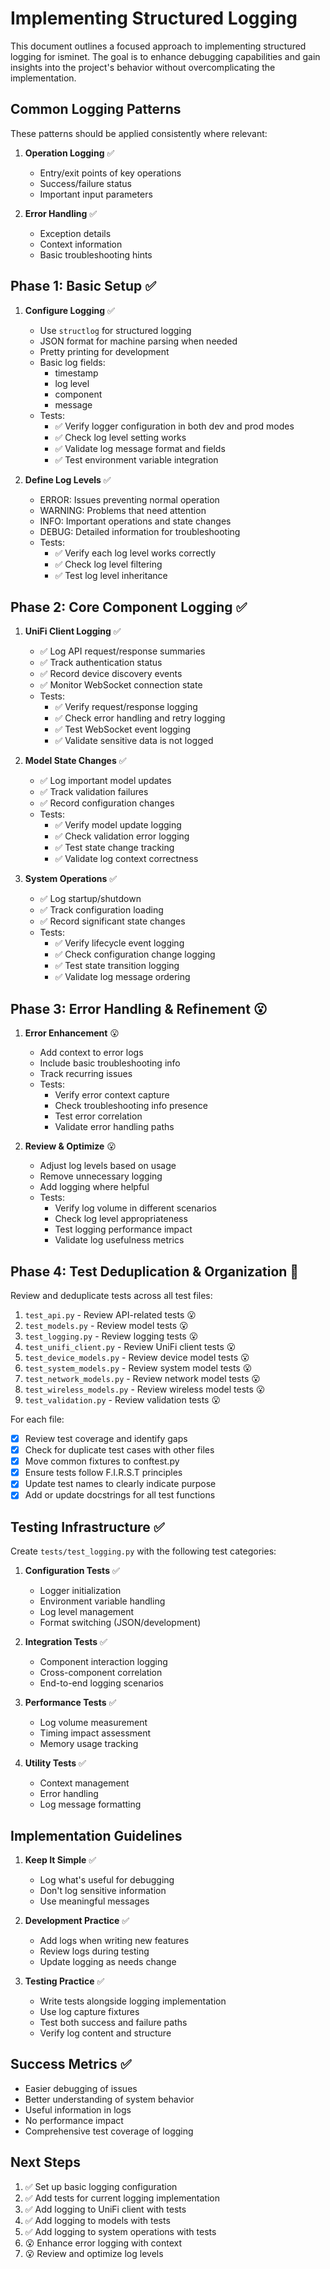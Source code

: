 # Implementing Structured Logging

This document outlines a focused approach to implementing structured logging for isminet. The goal is to enhance debugging capabilities and gain insights into the project's behavior without overcomplicating the implementation.

## Common Logging Patterns
These patterns should be applied consistently where relevant:

1. **Operation Logging** ✅
   - Entry/exit points of key operations
   - Success/failure status
   - Important input parameters

2. **Error Handling** ✅
   - Exception details
   - Context information
   - Basic troubleshooting hints

## Phase 1: Basic Setup ✅

1. **Configure Logging** ✅
   - Use `structlog` for structured logging
   - JSON format for machine parsing when needed
   - Pretty printing for development
   - Basic log fields:
     - timestamp
     - log level
     - component
     - message
   - Tests:
     - ✅ Verify logger configuration in both dev and prod modes
     - ✅ Check log level setting works
     - ✅ Validate log message format and fields
     - ✅ Test environment variable integration

2. **Define Log Levels** ✅
   - ERROR: Issues preventing normal operation
   - WARNING: Problems that need attention
   - INFO: Important operations and state changes
   - DEBUG: Detailed information for troubleshooting
   - Tests:
     - ✅ Verify each log level works correctly
     - ✅ Check log level filtering
     - ✅ Test log level inheritance

## Phase 2: Core Component Logging ✅

1. **UniFi Client Logging** ✅
   - ✅ Log API request/response summaries
   - ✅ Track authentication status
   - ✅ Record device discovery events
   - ✅ Monitor WebSocket connection state
   - Tests:
     - ✅ Verify request/response logging
     - ✅ Check error handling and retry logging
     - ✅ Test WebSocket event logging
     - ✅ Validate sensitive data is not logged

2. **Model State Changes** ✅
   - ✅ Log important model updates
   - ✅ Track validation failures
   - ✅ Record configuration changes
   - Tests:
     - ✅ Verify model update logging
     - ✅ Check validation error logging
     - ✅ Test state change tracking
     - ✅ Validate log context correctness

3. **System Operations** ✅
   - ✅ Log startup/shutdown
   - ✅ Track configuration loading
   - ✅ Record significant state changes
   - Tests:
     - ✅ Verify lifecycle event logging
     - ✅ Check configuration change logging
     - ✅ Test state transition logging
     - ✅ Validate log message ordering

## Phase 3: Error Handling & Refinement 😮

1. **Error Enhancement** 😮
   - Add context to error logs
   - Include basic troubleshooting info
   - Track recurring issues
   - Tests:
     - Verify error context capture
     - Check troubleshooting info presence
     - Test error correlation
     - Validate error handling paths

2. **Review & Optimize** 😮
   - Adjust log levels based on usage
   - Remove unnecessary logging
   - Add logging where helpful
   - Tests:
     - Verify log volume in different scenarios
     - Check log level appropriateness
     - Test logging performance impact
     - Validate log usefulness metrics

## Phase 4: Test Deduplication & Organization 🔄

Review and deduplicate tests across all test files:

1. `test_api.py` - Review API-related tests 😮
2. `test_models.py` - Review model tests 😮
3. `test_logging.py` - Review logging tests 😮
4. `test_unifi_client.py` - Review UniFi client tests 😮
5. `test_device_models.py` - Review device model tests 😮
6. `test_system_models.py` - Review system model tests 😮
7. `test_network_models.py` - Review network model tests 😮
8. `test_wireless_models.py` - Review wireless model tests 😮
9. `test_validation.py` - Review validation tests 😮

For each file:
- [x] Review test coverage and identify gaps
- [x] Check for duplicate test cases with other files
- [x] Move common fixtures to conftest.py
- [x] Ensure tests follow F.I.R.S.T principles
- [x] Update test names to clearly indicate purpose
- [x] Add or update docstrings for all test functions

## Testing Infrastructure ✅

Create `tests/test_logging.py` with the following test categories:

1. **Configuration Tests** ✅
   - Logger initialization
   - Environment variable handling
   - Log level management
   - Format switching (JSON/development)

2. **Integration Tests** ✅
   - Component interaction logging
   - Cross-component correlation
   - End-to-end logging scenarios

3. **Performance Tests** ✅
   - Log volume measurement
   - Timing impact assessment
   - Memory usage tracking

4. **Utility Tests** ✅
   - Context management
   - Error handling
   - Log message formatting

## Implementation Guidelines

1. **Keep It Simple** ✅
   - Log what's useful for debugging
   - Don't log sensitive information
   - Use meaningful messages

2. **Development Practice** ✅
   - Add logs when writing new features
   - Review logs during testing
   - Update logging as needs change

3. **Testing Practice** ✅
   - Write tests alongside logging implementation
   - Use log capture fixtures
   - Test both success and failure paths
   - Verify log content and structure

## Success Metrics ✅

- Easier debugging of issues
- Better understanding of system behavior
- Useful information in logs
- No performance impact
- Comprehensive test coverage of logging

## Next Steps

1. ✅ Set up basic logging configuration
2. ✅ Add tests for current logging implementation
3. ✅ Add logging to UniFi client with tests
4. ✅ Add logging to models with tests
5. ✅ Add logging to system operations with tests
6. 😮 Enhance error logging with context
7. 😮 Review and optimize log levels
